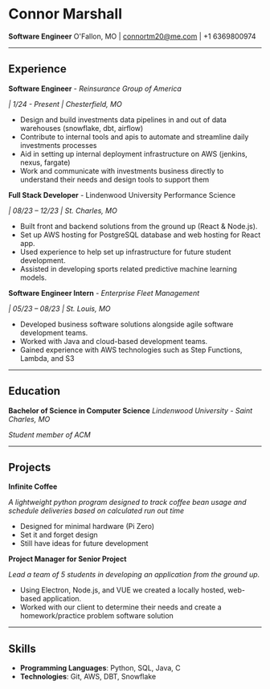 # Connor Marshall

**Software Engineer**
O'Fallon, MO | connortm20@me.com | +1 6369800974 

***

## Experience
**Software Engineer** - *Reinsurance Group of America*

*| 1/24 - Present | Chesterfield, MO*

* Design and build investments data pipelines in and out of data warehouses (snowflake, dbt, airflow)
* Contribute to internal tools and apis to automate and streamline daily investments processes
* Aid in setting up internal deployment infrastructure on AWS (jenkins, nexus, fargate) 
* Work and communicate with investments business directly to understand their needs and design tools to support them


**Full Stack Developer** - Lindenwood University Performance Science

*| 08/23 – 12/23 | St. Charles, MO*

* Built front and backend solutions from the ground up (React & Node.js).
* Set up AWS hosting for PostgreSQL database and web hosting for React app.
* Used experience to help set up infrastructure for future student development.
* Assisted in developing sports related predictive machine learning models.

**Software Engineer Intern** - *Enterprise Fleet Management*

*| 05/23 – 08/23 | St. Louis, MO*

* Developed business software solutions alongside agile software development 
teams.
* Worked with Java and cloud-based development teams.
* Gained experience with AWS technologies such as Step Functions, Lambda, and 
S3
***

## Education

**Bachelor of Science in Computer Science**
*Lindenwood University - Saint Charles, MO*

*Student member of ACM*

***

## Projects

**Infinite Coffee**

*A lightweight python program designed to track coffee bean usage and schedule deliveries based on calculated run out time*
* Designed for minimal hardware (Pi Zero)
* Set it and forget design
* Still have ideas for future development

**Project Manager for Senior Project**

*Lead a team of 5 students in developing an application from the ground up.*

* Using Electron, Node.js, and VUE we created a locally hosted, web-based 
application.
* Worked with our client to determine their needs and create a 
homework/practice problem software solution


***

## Skills

* **Programming Languages**: Python, SQL, Java, C
* **Technologies**: Git, AWS, DBT, Snowflake 
